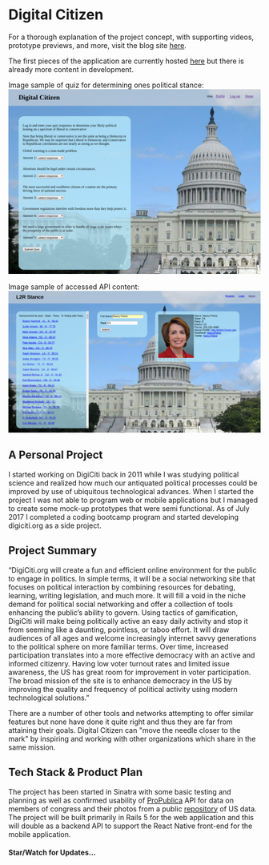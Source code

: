 # Digital Citizen

For a thorough explanation of the project concept, with supporting videos, prototype previews, and more, visit the blog site [here](https://www.digiciti.org).

The first pieces of the application are currently hosted [here](https://frozen-castle-94435.herokuapp.com/) but there is already more content in development.

Image sample of quiz for determining ones political stance:
![Sample Image](https://github.com/MikeTarkington/passion-project/blob/master/Screenshot%20from%202017-07-27%2020-39-11.png?raw=true)

Image sample of accessed API content:
![Sample Image](https://github.com/MikeTarkington/passion-project/blob/master/Screenshot%20from%202017-07-20%2013-17-56.png?raw=true)

## A Personal Project

I started working on DigiCiti back in 2011 while I was studying political science and realized how much our antiquated political processes could be improved by use of ubiquitous technological advances.  When I started the project I was not able to program web or mobile applications but I managed to create some mock-up prototypes that were semi functional.  As of July 2017 I completed a coding bootcamp program and started developing digiciti.org as a side project.

## Project Summary

“DigiCiti.org will create a fun and efficient online environment for the public to engage in politics. In simple terms, it will be a social networking site that focuses on political interaction by combining resources for debating, learning, writing legislation, and much more.  It will fill a void in the niche demand for political social networking and offer a collection of tools enhancing the public’s ability to govern.  Using tactics of gamification, DigiCiti will make being politically active an easy daily activity and stop it from seeming like a daunting, pointless, or taboo effort. It will draw audiences of all ages and welcome increasingly internet savvy generations to the political sphere on more familiar terms. Over time, increased participation translates into a more effective democracy with an active and informed citizenry. Having low voter turnout rates and limited issue awareness, the US has great room for improvement in voter participation. The broad mission of the site is to enhance democracy in the US by improving the quality and frequency of political activity using modern technological solutions.”

There are a number of other tools and networks attempting to offer similar features but none have done it quite right and thus they are far from attaining their goals.  Digital Citizen can "move the needle closer to the mark" by inspiring and working with other organizations which share in the same mission.  

## Tech Stack & Product Plan

The project has been started in Sinatra with some basic testing and planning as well as confirmed usability of [ProPublica](https://www.propublica.org/datastore/api/propublica-congress-api) API for data on members of congress and their photos from a public [repository](https://github.com/unitedstates/images) of US data.  The project will be built primarily in Rails 5 for the web application and this will double as a backend API to support the React Native front-end for the mobile application.

#### Star/Watch for Updates...
